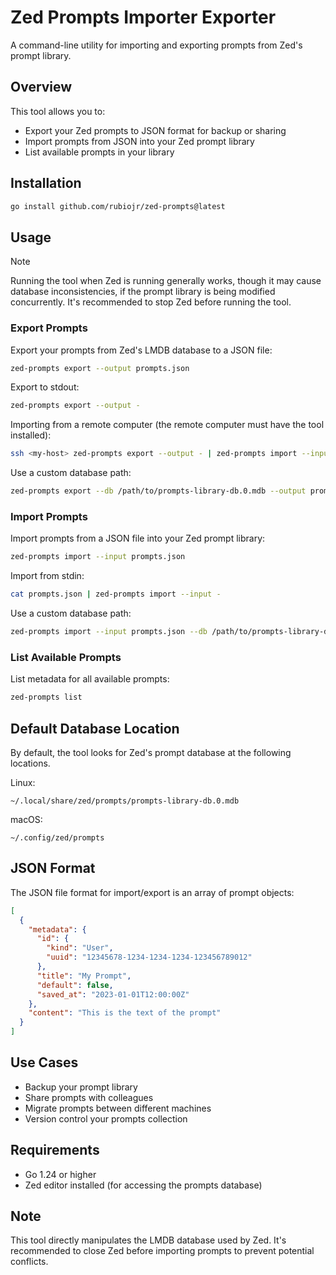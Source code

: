 # Zed Prompts Importer Exporter

A command-line utility for importing and exporting prompts from Zed's prompt library.

## Overview

This tool allows you to:
- Export your Zed prompts to JSON format for backup or sharing
- Import prompts from JSON into your Zed prompt library
- List available prompts in your library

## Installation

```bash
go install github.com/rubiojr/zed-prompts@latest
```

## Usage

> [!NOTE]
> Running the tool when Zed is running generally works, though it may cause database inconsistencies, if the prompt library is being modified concurrently.
> It's recommended to stop Zed before running the tool.

### Export Prompts

Export your prompts from Zed's LMDB database to a JSON file:

```bash
zed-prompts export --output prompts.json
```

Export to stdout:

```bash
zed-prompts export --output -
```

Importing from a remote computer (the remote computer must have the tool installed):

```bash
ssh <my-host> zed-prompts export --output - | zed-prompts import --input -
```

Use a custom database path:

```bash
zed-prompts export --db /path/to/prompts-library-db.0.mdb --output prompts.json
```

### Import Prompts

Import prompts from a JSON file into your Zed prompt library:

```bash
zed-prompts import --input prompts.json
```

Import from stdin:

```bash
cat prompts.json | zed-prompts import --input -
```

Use a custom database path:

```bash
zed-prompts import --input prompts.json --db /path/to/prompts-library-db.0.mdb
```

### List Available Prompts

List metadata for all available prompts:

```bash
zed-prompts list
```

## Default Database Location

By default, the tool looks for Zed's prompt database at the following locations.

Linux:

```
~/.local/share/zed/prompts/prompts-library-db.0.mdb
```

macOS:

```
~/.config/zed/prompts
```

## JSON Format

The JSON file format for import/export is an array of prompt objects:

```json
[
  {
    "metadata": {
      "id": {
        "kind": "User",
        "uuid": "12345678-1234-1234-1234-123456789012"
      },
      "title": "My Prompt",
      "default": false,
      "saved_at": "2023-01-01T12:00:00Z"
    },
    "content": "This is the text of the prompt"
  }
]
```

## Use Cases

- Backup your prompt library
- Share prompts with colleagues
- Migrate prompts between different machines
- Version control your prompts collection

## Requirements

- Go 1.24 or higher
- Zed editor installed (for accessing the prompts database)

## Note

This tool directly manipulates the LMDB database used by Zed. It's recommended to close Zed before importing prompts to prevent potential conflicts.
